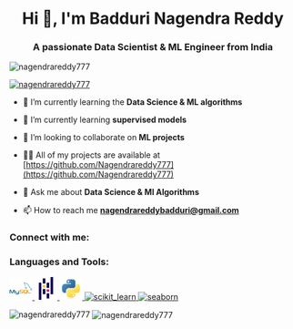 <h1 align="center">Hi 👋, I'm Badduri Nagendra Reddy</h1>
<h3 align="center">A passionate Data Scientist & ML Engineer from India</h3>

<p align="left"> <img src="https://komarev.com/ghpvc/?username=nagendrareddy777&label=Profile%20views&color=0e75b6&style=flat" alt="nagendrareddy777" /> </p>

<p align="left"> <a href="https://github.com/ryo-ma/github-profile-trophy"><img src="https://github-profile-trophy.vercel.app/?username=nagendrareddy777" alt="nagendrareddy777" /></a> </p>

- 🔭 I’m currently learning the **Data Science & ML algorithms**

- 🌱 I’m currently learning **supervised models**

- 👯 I’m looking to collaborate on **ML projects**

- 👨‍💻 All of my projects are available at [https://github.com/Nagendrareddy777](https://github.com/Nagendrareddy777)

- 💬 Ask me about **Data Science & Ml Algorithms**

- 📫 How to reach me **nagendrareddybadduri@gmail.com**

<h3 align="left">Connect with me:</h3>
<p align="left">
</p>

<h3 align="left">Languages and Tools:</h3>
<p align="left"> <a href="https://www.mysql.com/" target="_blank" rel="noreferrer"> <img src="https://raw.githubusercontent.com/devicons/devicon/master/icons/mysql/mysql-original-wordmark.svg" alt="mysql" width="40" height="40"/> </a> <a href="https://pandas.pydata.org/" target="_blank" rel="noreferrer"> <img src="https://raw.githubusercontent.com/devicons/devicon/2ae2a900d2f041da66e950e4d48052658d850630/icons/pandas/pandas-original.svg" alt="pandas" width="40" height="40"/> </a> <a href="https://www.python.org" target="_blank" rel="noreferrer"> <img src="https://raw.githubusercontent.com/devicons/devicon/master/icons/python/python-original.svg" alt="python" width="40" height="40"/> </a> <a href="https://scikit-learn.org/" target="_blank" rel="noreferrer"> <img src="https://upload.wikimedia.org/wikipedia/commons/0/05/Scikit_learn_logo_small.svg" alt="scikit_learn" width="40" height="40"/> </a> <a href="https://seaborn.pydata.org/" target="_blank" rel="noreferrer"> <img src="https://seaborn.pydata.org/_images/logo-mark-lightbg.svg" alt="seaborn" width="40" height="40"/> </a> </p>

<p><img align="left" src="https://github-readme-stats.vercel.app/api/top-langs?username=nagendrareddy777&show_icons=true&locale=en&layout=compact" alt="nagendrareddy777" /></p>

<p>&nbsp;<img align="center" src="https://github-readme-stats.vercel.app/api?username=nagendrareddy777&show_icons=true&locale=en" alt="nagendrareddy777" /></p>
